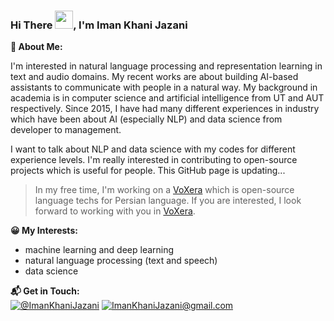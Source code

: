 ### Hi There <img src="https://github.com/TheDudeThatCode/TheDudeThatCode/blob/master/Assets/Hi.gif" width="29px">, I'm Iman Khani Jazani

**🔵 About Me:**

I'm interested in natural language processing and representation learning in text and audio domains. My recent works are about building AI-based assistants to communicate with people in a natural way. My background in academia is in computer science and artificial intelligence from UT and AUT respectively. Since 2015, I have had many different experiences in industry which have been about AI (especially NLP) and data science from developer to management.

I want to talk about NLP and data science with my codes for different experience levels. I'm really interested in contributing to open-source projects which is useful for people. This GitHub page is updating...  

> In my free time, I'm working on a [VoXera](https://github.com/VoXera) which is open-source language techs for Persian language. If you are interested, I look forward to working with you in [VoXera](https://github.com/VoXera). 


**😀 My Interests:**
- machine learning and deep learning
- natural language processing (text and speech)
- data science

**📬 Get in Touch:**
<br>
[![@ImanKhaniJazani](https://img.icons8.com/fluency/48/000000/linkedin.png "@ImanKhaniJazani")](https://www.linkedin.com/in/ImanKhaniJazani/) [![ImanKhaniJazani@gmail.com](https://img.icons8.com/fluency/48/000000/apple-mail.png "ImanKhaniJazani@gmail.com")](ImanKhaniJazani@gmail.com)


